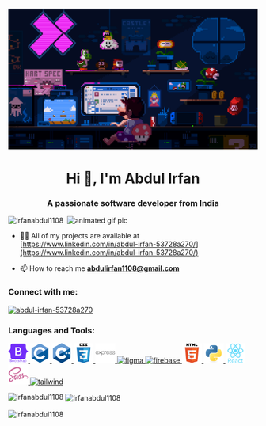![logo](https://github.com/Irfanabdul1108/Irfanabdul1108/blob/main/225813708-98b745f2-7d22-48cf-9150-083f1b00d6c9.gif)
<h1 align="center">Hi 👋, I'm Abdul Irfan</h1>
<h3 align="center">A passionate software developer from India</h3>
<img align="right" width="385" src="https://cdn.dribbble.com/users/1162077/screenshots/3848914/programmer.gif" alt="animated gif pic">
<p align="left"> <img src="https://komarev.com/ghpvc/?username=irfanabdul1108&label=Profile%20views&color=0e75b6&style=flat" alt="irfanabdul1108" /> </p>

- 👨‍💻 All of my projects are available at [https://www.linkedin.com/in/abdul-irfan-53728a270/](https://www.linkedin.com/in/abdul-irfan-53728a270/)

- 📫 How to reach me **abdulirfan1108@gmail.com**


<h3 align="left">Connect with me:</h3>
<p align="left">
<a href="https://linkedin.com/in/abdul-irfan-53728a270" target="blank"><img align="center" src="https://raw.githubusercontent.com/rahuldkjain/github-profile-readme-generator/master/src/images/icons/Social/linked-in-alt.svg" alt="abdul-irfan-53728a270" height="30" width="40" /></a>
</p>

<h3 align="left">Languages and Tools:</h3>
<p align="left"> <a href="https://getbootstrap.com" target="_blank" rel="noreferrer"> <img src="https://raw.githubusercontent.com/devicons/devicon/master/icons/bootstrap/bootstrap-plain-wordmark.svg" alt="bootstrap" width="40" height="40"/> </a> <a href="https://www.cprogramming.com/" target="_blank" rel="noreferrer"> <img src="https://raw.githubusercontent.com/devicons/devicon/master/icons/c/c-original.svg" alt="c" width="40" height="40"/> </a> <a href="https://www.w3schools.com/cpp/" target="_blank" rel="noreferrer"> <img src="https://raw.githubusercontent.com/devicons/devicon/master/icons/cplusplus/cplusplus-original.svg" alt="cplusplus" width="40" height="40"/> </a> <a href="https://www.w3schools.com/css/" target="_blank" rel="noreferrer"> <img src="https://raw.githubusercontent.com/devicons/devicon/master/icons/css3/css3-original-wordmark.svg" alt="css3" width="40" height="40"/> </a> <a href="https://expressjs.com" target="_blank" rel="noreferrer"> <img src="https://raw.githubusercontent.com/devicons/devicon/master/icons/express/express-original-wordmark.svg" alt="express" width="40" height="40"/> </a> <a href="https://www.figma.com/" target="_blank" rel="noreferrer"> <img src="https://www.vectorlogo.zone/logos/figma/figma-icon.svg" alt="figma" width="40" height="40"/> </a> <a href="https://firebase.google.com/" target="_blank" rel="noreferrer"> <img src="https://www.vectorlogo.zone/logos/firebase/firebase-icon.svg" alt="firebase" width="40" height="40"/> </a> <a href="https://www.w3.org/html/" target="_blank" rel="noreferrer"> <img src="https://raw.githubusercontent.com/devicons/devicon/master/icons/html5/html5-original-wordmark.svg" alt="html5" width="40" height="40"/> </a> <a href="https://www.python.org" target="_blank" rel="noreferrer"> <img src="https://raw.githubusercontent.com/devicons/devicon/master/icons/python/python-original.svg" alt="python" width="40" height="40"/> </a> <a href="https://reactjs.org/" target="_blank" rel="noreferrer"> <img src="https://raw.githubusercontent.com/devicons/devicon/master/icons/react/react-original-wordmark.svg" alt="react" width="40" height="40"/> </a> <a href="https://sass-lang.com" target="_blank" rel="noreferrer"> <img src="https://raw.githubusercontent.com/devicons/devicon/master/icons/sass/sass-original.svg" alt="sass" width="40" height="40"/> </a> <a href="https://tailwindcss.com/" target="_blank" rel="noreferrer"> <img src="https://www.vectorlogo.zone/logos/tailwindcss/tailwindcss-icon.svg" alt="tailwind" width="40" height="40"/> </a> </p>

<p><img align="left" src="https://github-readme-stats.vercel.app/api/top-langs?username=irfanabdul1108&show_icons=true&locale=en&layout=compact" alt="irfanabdul1108" /></p>

<p>&nbsp;<img align="center" src="https://github-readme-stats.vercel.app/api?username=irfanabdul1108&show_icons=true&locale=en" alt="irfanabdul1108" /></p>

<p><img align="center" src="https://github-readme-streak-stats.herokuapp.com/?user=irfanabdul1108&" alt="irfanabdul1108" /></p>
